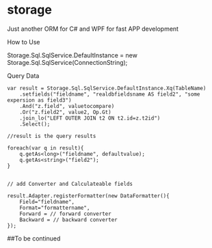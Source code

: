 # storage
Just another ORM for C# and WPF for fast APP development

How to Use

Storage.Sql.SqlService.DefaultInstance = new Storage.Sql.SqlService(ConnectionString);


Query Data


	var result = Storage.Sql.SqlService.DefaultInstance.Xq(TableName)
		.setfields("fieldname", "realdbfieldsname AS field2", "some expersion as field3")
		.And("z.field", valuetocompare)
		.Or("z.field2", value2, Op.Gt)
		.join_lo("LEFT OUTER JOIN t2 ON t2.id=z.t2id")
		.Select();

	//result is the query results 

	foreach(var q in result){
		q.getAs<long>("fieldname", defaultvalue);
		q.getAs<string>("field2");
	}


	// add Converter and Calculateable fields

	result.Adapter.registerFormatter(new DataFormatter(){
		Field="fieldname",
		Format="formattername",
		Forward = // forward converter
		Backward = // backward converter
	});


##To be continued






